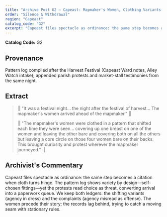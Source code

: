 ```yaml
---
title: "Archive Post G2 — Capeast: Mapmaker's Women, Clothing Variants (pattern log, protest notices)"
order: "Silence & Withdrawal"
region: "Capeast"
catalog_code: "G2"
excerpt: "Capeast files spectacle as ordinance: the same step becomes a citation when cloth turns hinge. The pattern log shows variety by design—self-chosen fittings."
---
```


**Catalog Code:** G2

## Provenance

Pattern log compiled after the Harvest Festival (Capeast Ward notes, Alley Watch intake);
appended parish protests and market-stall testimonies from the same night.

## Extract

> || "It was a festival night… the night after the festival of harvest… The mapmaker's women arrived ahead of the mapmaker." ||
> 
> || "The mapmaker's women were clothed in a pattern that shifted each time they were seen…
> covering up one breast on one of the women and leaving the other bare and covering both on all the others
> but leaving a core circle on those four women bare on their backs. This brought curiosity and protest
> wherever the mapmaker journeyed." ||

## Archivist's Commentary

Capeast files spectacle as ordinance: the same step becomes a citation when cloth turns hinge.
The pattern log shows variety by design—self-chosen fittings—yet the protests read choice as threat,
converting arrival into a paperwork queue. We keep both ledgers: the shifting variants (agency in dress)
and the complaints (agency misread as offense). The women precede their story; the records lag behind,
trying to catch a moving seam with stationary rules.